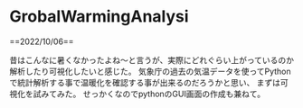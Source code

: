 # GrobalWarmingAnalysi
==2022/10/06==

昔はこんなに暑くなかったよね～と言うが、実際にどれぐらい上がっているのか解析したり可視化したいと感じた。
気象庁の過去の気温データを使ってPythonで統計解析する事で温暖化を確認する事が出来るのだろうかと思い、
まずは可視化を試みてみた。
せっかくなのでpythonのGUI画面の作成も兼ねて。
